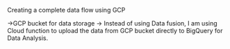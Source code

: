 Creating a complete data flow using GCP

->GCP bucket for data storage
-> Instead of using Data fusion, I am using Cloud function to upload the data from GCP bucket directly to BigQuery for Data Analysis.